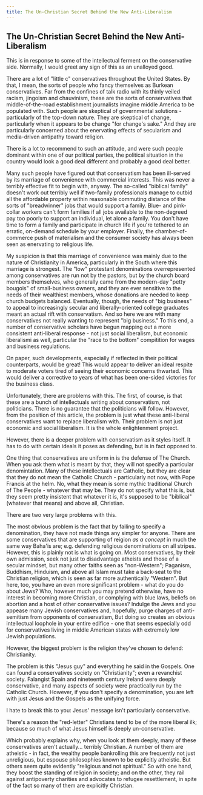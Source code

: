 ```yaml
---
title: The Un-Christian Secret Behind the New Anti-Liberalism
---
```


## The Un-Christian Secret Behind the New Anti-Liberalism

This is in response to some of the intellectual ferment on the conservative
side. Normally, I would greet any sign of this as an unalloyed good.

There are a lot of "little c" conservatives throughout the United States.
By that, I mean, the sorts of people who fancy themselves as Burkean
conservatives. Far from the confines of talk radio with its thinly veiled
racism, jingoism and chauvinism, these are the sorts of conservatives that
middle-of-the-road establishment journalists imagine middle America to be
populated with.
Such people are skeptical of governmental solutions - particularly
of the top-down nature. They are skeptical of change, particularly when it
appears to be change "for change's sake." And they are particularly concerned
about the enervating effects of secularism and media-driven antipathy
toward religion.

There is a lot to recommend to such an attitude, and were such people 
dominant within one of our political parties, the political situation in the
country would look a good deal different and probably a good deal better.

Many such people have figured out that conservatism has been ill-served by
its marriage of convenience with commercial interests. This was never a terribly
effective fit to begin with, anyway. The so-called "biblical family" doesn't
work out terribly well if two-family professionals manage to outbid all
the affordable property within reasonable commuting distance of the
sorts of "breadwinner" jobs that would support a family. Blue- and pink-collar
workers can't form families if all jobs available to the non-degreed pay
too poorly to support an individual, let alone a family. You don't have time to
form a family and participate in church life if you're tethered to an
erratic, on-demand schedule by your employer. Finally, the chamber-of-commerce
push of materialism and the consumer society has always been seen as
enervating to religious life.

My suspicion is that this
marriage of convenience was mainly due to the nature of Christianity in
America, particularly in the South where this marriage is strongest. 
The "low" protestant denominations overrepresented among conservatives
are run not by the pastors, but by the church board members themselves,
who generally came from the modern-day "petty 
bougois" of small-business owners, and they are ever sensitive to the needs
of their wealthiest members, whose donations are needed
to keep church budgets balanced. Eventually, though, the needs of
"big business" to appeal to increasingly secular and liberally-oriented
college graduates meant an actual rift with conservatism. And so here we
are with many conservatives not really wanting to represent "big business."
To this end, a number of conservative scholars have begun mapping out
a more consistent anti-liberal response - not just social liberalism, but
economic liberalismi as well, particular the "race to the bottom" compitition
for wages and business regulations.

On paper, such developments, especially if reflected in their political counterparts,
would be great! This would appear to deliver an ideal respite to moderate voters
tired of seeing their economic concerns thwarted. This would deliver a corrective
to years of what has been one-sided victories for the business class.

Unfortunately, there are problems with this. The first, of course, is that
these are a bunch of intellectuals writing about conservatism, not politicians.
There is no guarantee that the politicians will follow.
However, from the position of this article, the problem is just what these
anti-liberal conservatives want to replace liberalism with. Their problem is
not just economic and social liberalism. It is the whole enlightenment project.

However, there is a deeper problem with conservatism as it styles itself. It
has to do with certain ideals it poses as defending, but is in fact opposed to.

One thing that conservatives are uniform in is the defense of The Church. When
you ask them what is meant by that, they will not specify a particular denomintation.
Many of these intellectuals are Catholic, but they are clear that they do not
mean the Catholic Church - particularly not now, with Pope Francis at the helm. No,
what they mean is some mythic traditional Church of The People - whatever that may
be. They do not specify what this is, but they seem pretty insistent that whatever
it is, it's supposed to be "biblical" (whatever that means) and above all, Christian.

There are two very large problems with this.

The most obvious problem is the fact that by failing to specify a denomination, they have
not made things any simpler for anyone. There are some conservatives that are supporting
of reigion _as a concept_ in much the same way Baha'is are; e.g. defending religious denominations
on all stripes. However, this is plainly not is what is going on. Most conservatives,
by their own admission, seek not just to disadvantage atheists and those of a secular
mindset, but many other faiths seen as "non-Western";
Paganism, Buddhism, Hinduism, and above all Islam must take a back-seat to the Christian
religion, which is seen as far more authentically "Western". But here, too, you have an
even more significant problem - what do you do about Jews? Who, however much you may
pretend otherwise, have no interest in becoming more Christian, or complying with blue
laws, beliefs on abortion and a host of other conservative issues? Indulge the Jews and
you appease many Jewish conservatives and, hopefully, purge charges of anti-semitism from
opponents of conservatism, But doing so creates an obvious intellectual loophole in your
entire edifice - one that seems especially odd for conservatives living in middle American
states with extremely low Jewish populations.

However, the biggest problem is the religion they've chosen to defend: Christianity.

The problem is this "Jesus guy" and everything he said in the Gospels. One can found a
conservatives society on "Christianity"; even a revanchist society. Falangist Spain and
nineteenth century Ireland were deeply conservative, and many aspects of society were
practically run by the Catholic Church. However, if you don't specify a denomination,
you are left with just Jesus and the Gospels as the unifying force.

I hate to break this to you: Jesus' message isn't particularly conservative.

There's a reason the "red-letter" Christians tend to be of the more liberal ilk; because
so much of what Jesus himself is deeply un-conservative.

Which probably explains why, when you look at them deeply, many of these conservatives
aren't actually... terribly Christian. A number of them are atheistic - in fact, the wealthy
people bankrolling this are frequently not just unreligious, but espouse philosophies
known to be explicitly atheistic. But others seem quite evidently "religious and not
spiritual." So with one hand, they boost the standing of religion in society; and on
the other, they rail against antipoverty charities and advocates to refugee resettlement,
in spite of the fact so many of them are explicitly Christian.
